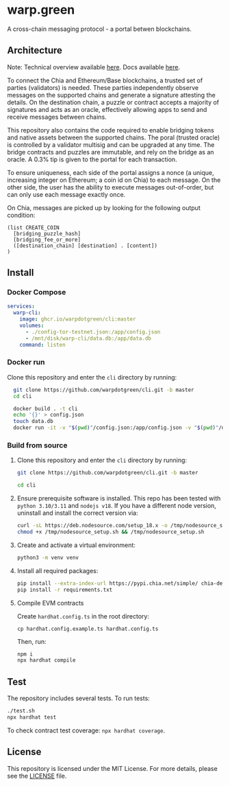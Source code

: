 # warp.green

A cross-chain messaging protocol - a portal betwen blockchains.

## Architecture

Note: Technical overview available [here](https://pitch.com/v/warpdotgreen-xwmj7r). Docs available [here](https://docs.warp.green).

To connect the Chia and Ethereum/Base blockchains, a trusted set of parties (validators) is needed. These parties independently observe messages on the supported chains and generate a signature attesting the details. On the destination chain, a puzzle or contract accepts a majority of signatures and acts as an oracle, effectively allowing apps to send and receive messages between chains.

This repository also contains the code required to enable bridging tokens and native assets between the supported chains. The poral (trusted oracle) is controlled by a validator multisig and can be upgraded at any time. The bridge contracts and puzzles are immutable, and rely on the bridge as an oracle. A 0.3% tip is given to the portal for each transaction.

To ensure uniqueness, each side of the portal assigns a nonce (a unique, increasing integer on Ethereum; a coin id on Chia) to each message. On the other side, the user has the ability to execute messages out-of-order, but can only use each message exactly once.

On Chia, messages are picked up by looking for the following output condition:

```
(list CREATE_COIN
  [bridging_puzzle_hash]
  [bridging_fee_or_more]
  ([destination_chain] [destination] . [content])
)
```

## Install
### Docker Compose

```yaml
services:
  warp-cli:
    image: ghcr.io/warpdotgreen/cli:master
    volumes:
      - ./config-tor-testnet.json:/app/config.json
      - /mnt/disk/warp-cli/data.db:/app/data.db
    command: listen
```

### Docker run
Clone this repository and enter the `cli` directory by running:

  ```bash
    git clone https://github.com/warpdotgreen/cli.git -b master
    cd cli

    docker build . -t cli
    echo '{}' > config.json
    touch data.db
    docker run -it -v "$(pwd)"/config.json:/app/config.json -v "$(pwd)"/data.db:/app/data.db cli --help
  ```
### Build from source

1. Clone this repository and enter the `cli` directory by running:

    ```bash
    git clone https://github.com/warpdotgreen/cli.git -b master
    ```
    ```bash
    cd cli
    ```
    
2. Ensure prerequisite software is installed. This repo has been tested with `python 3.10/3.11` and `nodejs v18`. If you have a different node version, uninstall and install the correct version via:

    ```bash
    curl -sL https://deb.nodesource.com/setup_18.x -o /tmp/nodesource_setup.sh
    chmod +x /tmp/nodesource_setup.sh && /tmp/nodesource_setup.sh
    ```

3. Create and activate a virtual environment:

      ```bash
      python3 -m venv venv
      ```
  
4. Install all required packages:

    ```bash
    pip install --extra-index-url https://pypi.chia.net/simple/ chia-dev-tools==1.2.5
    pip install -r requirements.txt
    ```
    
5. Compile EVM contracts

    Create `hardhat.config.ts` in the root directory:

    ```base
    cp hardhat.config.example.ts hardhat.config.ts
    ```

    Then, run:

    ```bash
    npm i
    npx hardhat compile
    ```

## Test

The repository includes several tests. To run tests:

```bash
./test.sh
npx hardhat test
```

To check contract test coverage: `npx hardhat coverage`.

## License

This repository is licensed under the MIT License. For more details, please see the [LICENSE](LICENSE) file.
